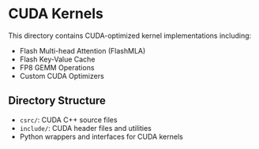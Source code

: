 # CUDA Kernels

This directory contains CUDA-optimized kernel implementations including:

- Flash Multi-head Attention (FlashMLA)
- Flash Key-Value Cache
- FP8 GEMM Operations
- Custom CUDA Optimizers

## Directory Structure

- `csrc/`: CUDA C++ source files
- `include/`: CUDA header files and utilities
- Python wrappers and interfaces for CUDA kernels